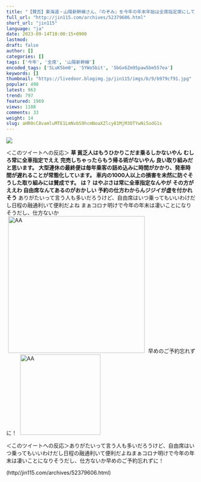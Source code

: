 ```yaml
---
title: "【賛否】東海道・山陽新幹線さん、『のぞみ』を今年の年末年始は全席指定席にしてしまうｗｗｗｗ "
full_url: "http://jin115.com/archives/52379606.html"
short_url: "jin115"
language: "ja"
date: 2023-09-14T10:00:15+0900
lastmod: 
draft: false
author: []
categories: []
tags: ['今年', '全席', '山陽新幹線']
encoded_tags: ['5LuK5bm0', '5YWo5bit', '5bGx6Zm95paw5bm557ea']
keywords: []
thumbnail: "https://livedoor.blogimg.jp/jin115/imgs/b/9/b979cf91.jpg"
popular: 498
latest: 963
trend: 797
featured: 1969
views: 1188
comments: 33
weight: 14
slug: aHR0cC8vamluMTE1LmNvbS9hcmNoaXZlcy81MjM3OTYwNi5odG1s
---
```


![](https://livedoor.blogimg.jp/jin115/imgs/b/9/b979cf91.jpg)

<div><a name='more'></a> ＜このツイートへの反応＞ <b>草 貧乏人はもうひかりこだま乗るしかないやん</b> <b>むしろ常に全車指定でええ</b> <b>完売しちゃったらもう帰る術がないやん</b> <b>良い取り組みだと思います。 大型連休の最終便は毎年乗客の詰め込みに時間がかかり、発車時間が遅れることが常態化しています。 車内の1000人以上の損害を未然に防ぐそうした取り組みには賛成です。</b> <b>は？ はやぶさは常に全車指定なんやが</b> <b>その方がええわ 自由席なんてあるのがおかしい</b> <b>予約の仕方わからんジジイが虚を付かれそう</b> ありがたいって言う人も多いだろうけど、自由席はいつ乗ってもいいわけだし日程の融通利いて便利だよね まぁコロナ明けで今年の年末は凄いことになりそうだし、仕方ないか <img src='https//livedoor.blogimg.jp/jin115/imgs/a/2/a2967c88.gif' alt='AA' width='364' border='0' hspace='5' class='pict'> 早めのご予約忘れずに！ <img src='https//livedoor.blogimg.jp/jin115/imgs/4/0/406af0eb.gif' alt='AA' width='214' border='0' hspace='5' class='pict'> <p>＜このツイートへの反応＞ありがたいって言う人も多いだろうけど、自由席はいつ乗ってもいいわけだし日程の融通利いて便利だよねまぁコロナ明けで今年の年末は凄いことになりそうだし、仕方ないか早めのご予約忘れずに！</p></div>

(http//jin115.com/archives/52379606.html)

